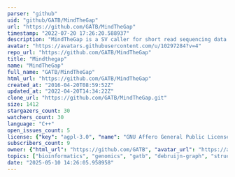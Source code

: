 ```yaml
---
parser: "github"
uid: "github/GATB/MindTheGap"
url: "https://github.com/GATB/MindTheGap"
timestamp: "2022-07-20 17:26:20.588937"
description: "MindTheGap is a SV caller for short read sequencing data dedicated to insertion variants (all sizes and types). It can also be used as a local assembly tool."
avatar: "https://avatars.githubusercontent.com/u/10297284?v=4"
repo_url: "https://github.com/GATB/MindTheGap"
title: "Mindthegap"
name: "MindTheGap"
full_name: "GATB/MindTheGap"
html_url: "https://github.com/GATB/MindTheGap"
created_at: "2016-04-20T08:59:52Z"
updated_at: "2022-04-20T14:34:22Z"
clone_url: "https://github.com/GATB/MindTheGap.git"
size: 1412
stargazers_count: 30
watchers_count: 30
language: "C++"
open_issues_count: 5
license: {"key": "agpl-3.0", "name": "GNU Affero General Public License v3.0", "spdx_id": "AGPL-3.0", "url": "https://api.github.com/licenses/agpl-3.0", "node_id": "MDc6TGljZW5zZTE="}
subscribers_count: 9
owner: {"html_url": "https://github.com/GATB", "avatar_url": "https://avatars.githubusercontent.com/u/10297284?v=4", "login": "GATB", "type": "Organization"}
topics: ["bioinformatics", "genomics", "gatb", "debruijn-graph", "structural-variants"]
date: "2025-05-10 14:26:05.958958"
---
```

